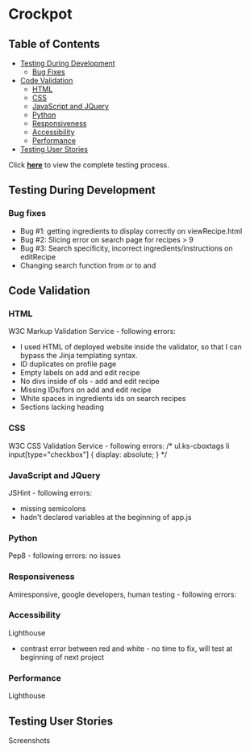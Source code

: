 # Crockpot

## Table of Contents

- [Testing During Development](#testing-during-development)
    - [Bug Fixes](#bug-fixes)
- [Code Validation](#code-validation)
    - [HTML](#html)
    - [CSS](#css)
    - [JavaScript and JQuery](#javascript-and-jquery)
    - [Python](#python)
    - [Responsiveness](#responsiveness)
    - [Accessibility](#accessibility)
    - [Performance](#performance)
- [Testing User Stories](#testing-user-stories)

Click **[here](readme.md)** to view the complete testing process.

## Testing During Development
### Bug fixes
- Bug #1: getting ingredients to display correctly on viewRecipe.html
- Bug #2: Slicing error on search page for recipes > 9
- Bug #3: Search specificity, incorrect ingredients/instructions on editRecipe
- Changing search function from or to and

## Code Validation

### HTML
W3C Markup Validation Service - following errors:
- I used HTML of deployed website inside the validator, so that I can bypass the Jinja templating syntax.
- ID duplicates on profile page
- Empty labels on add and edit recipe
- No divs inside of ols - add and edit recipe
- Missing IDs/fors on add and edit recipe
- White spaces in ingredients ids on search recipes
- Sections lacking heading

### CSS
W3C CSS Validation Service - following errors:
/* ul.ks-cboxtags li input[type="checkbox"] {
	display: absolute;
} */

### JavaScript and JQuery
JSHint - following errors:
- missing semicolons
- hadn't declared variables at the beginning of app.js

### Python
Pep8 - following errors:
no issues

### Responsiveness
Amiresponsive, google developers, human testing - following errors:

### Accessibility
Lighthouse
- contrast error between red and white - no time to fix, will test at beginning of next project

### Performance
Lighthouse

## Testing User Stories
Screenshots
